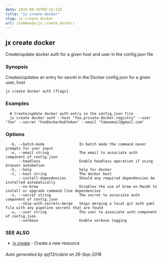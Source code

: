 ```yaml
---
date: 2018-09-26T09:15:13Z
title: "jx create docker"
slug: jx_create_docker
url: /commands/jx_create_docker/
---
```

## jx create docker

Create/update docker auth for a given host and user in the config.json file

### Synopsis

Creates/updates an entry for secret in the Docker config.json for a given user, host

```
jx create docker auth [flags]
```

### Examples

```
  # Create/update docker auth entry in the config.json file
  jx create docker auth --host "foo.private.docker.registry" --user "foo" --secret "FooDockerHubToken" --email "fakeemail@gmail.com"
```

### Options

```
  -b, --batch-mode                In batch mode the command never prompts for user input
  -e, --email string              The email to associate auth component of config.json
      --headless                  Enable headless operation if using browser automation
  -h, --help                      help for docker
  -t, --host string               The docker host
      --install-dependencies      Should any required dependencies be installed automatically
      --no-brew                   Disables the use of brew on MacOS to install or upgrade command line dependencies
  -s, --secret string             The secret to associate auth component of config.json
      --skip-auth-secrets-merge   Skips merging a local git auth yaml file with any pipeline secrets that are found
  -u, --user string               The user to associate auth component of config.json
      --verbose                   Enable verbose logging
```

### SEE ALSO

* [jx create](/commands/jx_create/)	 - Create a new resource

###### Auto generated by spf13/cobra on 26-Sep-2018
